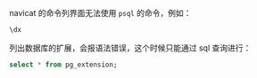 navicat 的命令列界面无法使用 `psql` 的命令，例如：

``` sh
\dx
```

列出数据库的扩展，会报语法错误，这个时候只能通过 sql 查询进行：

``` sql
select * from pg_extension;
```

